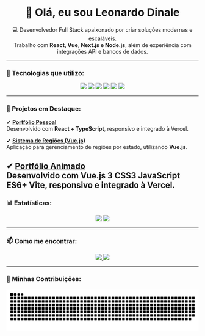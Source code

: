 <h1 align="center">👋 Olá, eu sou Leonardo Dinale</h1>

<p align="center">
  💻 Desenvolvedor Full Stack apaixonado por criar soluções modernas e escaláveis.<br>
  Trabalho com <strong>React, Vue, Next.js e Node.js</strong>, além de experiência com integrações API e bancos de dados.
</p>

---

### 🚀 Tecnologias que utilizo:
<p align="center">
  <img src="https://img.shields.io/badge/React-20232A?style=for-the-badge&logo=react&logoColor=61DAFB" />
  <img src="https://img.shields.io/badge/Vue.js-35495E?style=for-the-badge&logo=vue.js&logoColor=4FC08D" />
  <img src="https://img.shields.io/badge/Next.js-000000?style=for-the-badge&logo=next.js&logoColor=white" />
  <img src="https://img.shields.io/badge/Node.js-43853D?style=for-the-badge&logo=node.js&logoColor=white" />
  <img src="https://img.shields.io/badge/TypeScript-007ACC?style=for-the-badge&logo=typescript&logoColor=white" />
  <img src="https://img.shields.io/badge/TailwindCSS-38B2AC?style=for-the-badge&logo=tailwind-css&logoColor=white" />
</p>

---

### 📌 Projetos em Destaque:
✔ **[Portfólio Pessoal](https://leodinalle.vercel.app/)**  
Desenvolvido com **React + TypeScript**, responsivo e integrado à Vercel.

✔ **[Sistema de Regiões (Vue.js)](https://github.com/leodinalle/sistema-regioes-vuejs)**  
Aplicação para gerenciamento de regiões por estado, utilizando **Vue.js**.

✔ **[Portfólio Animado](https://portfolio-animado-pied.vercel.app/)**<br>
Desenvolvido com **Vue.js 3 CSS3 JavaScript ES6+ Vite**, responsivo e integrado à Vercel.
---

### 📊 Estatísticas:
<p align="center">
  <img height="150em" src="https://github-readme-stats.vercel.app/api?username=leodinalle&show_icons=true&theme=tokyonight" />
  <img height="150em" src="https://github-readme-stats.vercel.app/api/top-langs/?username=leodinalle&layout=compact&theme=tokyonight" />
</p>

---

### 📫 Como me encontrar:
<p align="center">
  <a href="https://www.linkedin.com/in/leonardo-alves-melo-dinale-254a23281/">
    <img src="https://img.shields.io/badge/LinkedIn-0077B5?style=for-the-badge&logo=linkedin&logoColor=white" />
  </a>
  <a href="mailto:leodinalle@gmail.com">
    <img src="https://img.shields.io/badge/Gmail-D14836?style=for-the-badge&logo=gmail&logoColor=white" />
  </a>
</p>

---

### 🐍 Minhas Contribuições:
<p align="center">
  <img src="https://github.com/Platane/snk/raw/output/github-contribution-grid-snake.svg" alt="Snake animation" />
</p>
